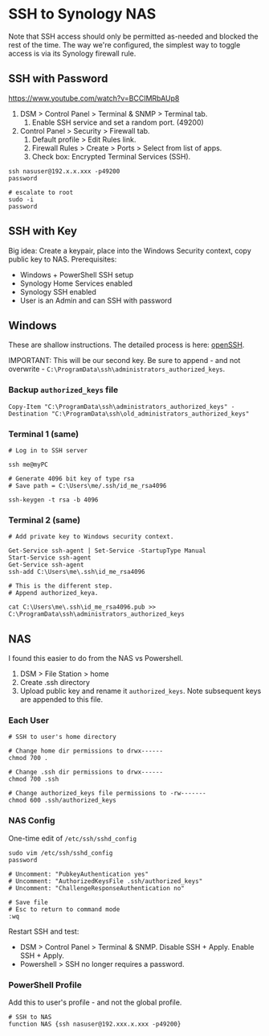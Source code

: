 # SSH to Synology NAS

Note that SSH access should only be permitted as-needed and blocked the rest of the time. The way we're configured, the simplest way to toggle access is via its Synology firewall rule. 

## SSH with Password

https://www.youtube.com/watch?v=BCCIMRbAUp8

1. DSM > Control Panel > Terminal & SNMP > Terminal tab.
   1. Enable SSH service and set a random port. (49200)
2. Control Panel > Security > Firewall tab.
   1. Default profile > Edit Rules link.
   2. Firewall Rules > Create > Ports > Select from list of apps.
   3. Check box: Encrypted Terminal Services (SSH).

```
ssh nasuser@192.x.x.xxx -p49200
password

# escalate to root
sudo -i
password
```

## SSH with Key 

Big idea: Create a keypair, place into the Windows Security context, copy public key to NAS. Prerequisites:

* Windows + PowerShell SSH setup
* Synology Home Services enabled
* Synology SSH enabled 
* User is an Admin and can SSH with password

## Windows

These are shallow instructions. The detailed process is here: [openSSH](https://github.com/CornDoggSoup/windows/blob/main/windows-11-pro-openSSH.md).

IMPORTANT: This will be our second key. Be sure to append - and not overwrite -  `C:\ProgramData\ssh\administrators_authorized_keys`. 

### Backup `authorized_keys` file

```
Copy-Item "C:\ProgramData\ssh\administrators_authorized_keys" -Destination "C:\ProgramData\ssh\old_administrators_authorized_keys"
```

### Terminal 1 (same)

```
# Log in to SSH server

ssh me@myPC

# Generate 4096 bit key of type rsa
# Save path = C:\Users\me/.ssh/id_me_rsa4096

ssh-keygen -t rsa -b 4096
```

### Terminal 2 (same)
```
# Add private key to Windows security context.

Get-Service ssh-agent | Set-Service -StartupType Manual
Start-Service ssh-agent
Get-Service ssh-agent
ssh-add C:\Users\me\.ssh\id_me_rsa4096

# This is the different step.
# Append authorized_keya.

cat C:\Users\me\.ssh\id_me_rsa4096.pub >> C:\ProgramData\ssh\administrators_authorized_keys
```

## NAS

I found this easier to do from the NAS vs Powershell.

1. DSM > File Station > home 
2. Create .ssh directory
3. Upload public key and rename it `authorized_keys`. Note subsequent keys are appended to this file.

### Each User

```
# SSH to user's home directory

# Change home dir permissions to drwx------
chmod 700 .

# Change .ssh dir permissions to drwx------
chmod 700 .ssh

# Change authorized_keys file permissions to -rw-------
chmod 600 .ssh/authorized_keys
```

### NAS Config

One-time edit of `/etc/ssh/sshd_config`

```
sudo vim /etc/ssh/sshd_config
password

# Uncomment: "PubkeyAuthentication yes"
# Uncomment: "AuthorizedKeysFile .ssh/authorized_keys"
# Uncomment: "ChallengeResponseAuthentication no"

# Save file
# Esc to return to command mode
:wq
```

Restart SSH and test:

* DSM > Control Panel > Terminal & SNMP. Disable SSH + Apply. Enable SSH + Apply.
* Powershell > SSH no longer requires a password.

### PowerShell Profile

Add this to user's profile - and not the global profile.

```
# SSH to NAS
function NAS {ssh nasuser@192.xxx.x.xxx -p49200}
```

